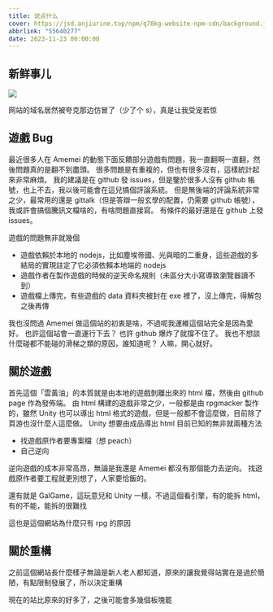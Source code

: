 ```yaml
---
title: 说点什么
cover: https://jsd.anjiurine.top/npm/q78kg-website-npm-cdn/background.jpg
abbrlink: "55640277"
date: 2023-11-23 00:00:00
---
```


## 新鲜事儿

![](https://wicapi.anjiurine.top/?img_url=https://jsd.anjiurine.top/npm/amemei-github-io-npm-cdn/post/55640277/%E8%AF%B4%E7%82%B9%E4%BB%80%E4%B9%881.png)

网站的域名居然被夸克那边仿冒了（少了个 s），真是让我受宠若惊

## 遊戲 Bug

最近很多人在 Amemei 的動態下面反饋部分遊戲有問題，我一直翻啊一直翻，然後問題真的是翻不到盡頭。 很多問題是有重複的，但也有很多沒有，這樣統計起來非常麻煩。 我的建議是在 github 發 issues，但是鑒於很多人沒有 github 帳號，也上不去，我以後可能會在這兒搞個評論系統。 但是無後端的評論系統非常之少，最常用的還是 gittalk（但是答辯一般玄學的配置，仍需要 github 帳號），我或許會搞個騰訊文檔啥的，有啥問題直接寫。 有條件的最好還是在 github 上發 issues。

遊戲的問題無非就幾個

- 遊戲依賴於本地的 nodejs，比如塵埃帝國、光與暗的二重身，這些遊戲的多結局的實現註定了它必須依賴本地端的 nodejs
- 遊戲作者在製作遊戲的時候的逆天命名規則（未區分大小寫導致瀏覽器讀不到）
- 遊戲檔上傳完，有些遊戲的 data 資料夾被封在 exe 裡了，沒上傳完，得解包之後再傳

我也沒問過 Amemei 做這個站的初衷是啥，不過呢我運維這個站完全是因為愛好。 也許這個站會一直運行下去？ 也許 github 爆炸了就撐不住了。 我也不想談什麼碰都不能碰的滑梯之類的原因，誰知道呢？ 人嘛，開心就好。

## 關於遊戲

首先這個「雲黃油」的本質就是由本地的遊戲剝離出來的 html 檔，然後由 github page 作為發佈端。 由 html 構建的遊戲非常之少，一般都是由 rpgmacker 製作的，雖然 Unity 也可以導出 html 格式的遊戲，但是一般都不會這麼做，目前除了頁游也沒什麼人這麼做。 Unity 想要由成品導出 html 目前已知的無非就兩種方法

- 找遊戲原作者要專案檔（想 peach）
- 自己逆向

逆向遊戲的成本非常高昂，無論是我還是 Amemei 都沒有那個能力去逆向。 找遊戲原作者要工程就更別想了，人家要恰飯的。

還有就是 GalGame，這玩意兒和 Unity 一樣，不過這個看引擎，有的能拆 html，有的不能，能拆的很難找

這也是這個網站為什麼只有 rpg 的原因

## 關於重構

之前這個網站長什麼樣子無論是新人老人都知道，原來的讓我覺得站實在是過於簡陋，有點限制發展了，所以決定重構

現在的站比原來的好多了，之後可能會多幾個板塊罷
